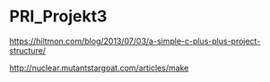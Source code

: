 # PRI_Projekt3
https://hiltmon.com/blog/2013/07/03/a-simple-c-plus-plus-project-structure/

http://nuclear.mutantstargoat.com/articles/make
